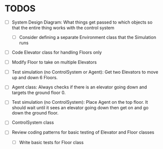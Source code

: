 # TODOS
- [ ] System Design Diagram: What things get passed to which objects so that the entire thing works with the control system
  - [ ] Consider defining a separate Environment class that the Simulation runs

- [ ] Code Elevator class for handling Floors only
- [ ] Modify Floor to take on multiple Elevators

- [ ] Test simulation (no ControlSystem or Agent): Get two Elevators to move up and down 6 Floors.

- [ ] Agent class: Always checks if there is an elevator going down and targets the ground floor 0.

- [ ] Test simulation (no ControlSystem): Place Agent on the top floor. It should wait until it sees an elevator going down then get on and go down the ground floor.


- [ ] ControlSystem class

- [ ] Review coding patterns for basic testing of Elevator and Floor classes
  - [ ] Write basic tests for Floor class